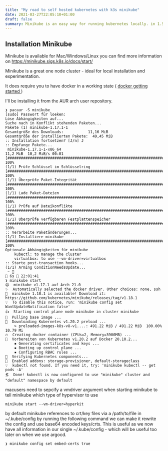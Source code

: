 ```yaml
---
title: "My road to self hosted kubernetes with k3s minikube"
date: 2021-03-27T22:05:10+01:00
draft: false
summary: Minikube is an easy way for running kubernetes locally. in 1.5 we'll setup argocd - we could run that in the cluster but "waste" resources. I tend to run argocd locally so in case something is wrong with my cluster/some cloud i could reswapn applications in another cluster
---
```


## Installation Minikube

Minikube is available for Mac/Windows/Linux you can find more information on https://minikube.sigs.k8s.io/docs/start/

Minikube is a great one node cluster - ideal for local installation and experimentation.

It does require you to have docker in a working state ( [docker getting started ](/posts/docker-getting-started/) )

I'll be installing it from the AUR arch user repository.

```
❯ pacaur -S minikube
[sudo] Passwort für loeken: 
Löse Abhängigkeiten auf...
Suche nach in Konflikt stehenden Paketen...
Pakete (1) minikube-1.17.1-1
Gesamtgröße des Downloads:           11,16 MiB
Gesamtgröße der installierten Pakete:  49,45 MiB
:: Installation fortsetzen? [J/n] J
:: Empfange Pakete...
 minikube-1.17.1-1-x86_64                                                                                           11,2 MiB  10,2 MiB/s 00:01 [########################################################################################] 100%
(1/1) Prüfe Schlüssel im Schlüsselring                                                                                                         [########################################################################################] 100%
(1/1) Überprüfe Paket-Integrität                                                                                                               [########################################################################################] 100%
(1/1) Lade Paket-Dateien                                                                                                                       [########################################################################################] 100%
(1/1) Prüfe auf Dateikonflikte                                                                                                                 [########################################################################################] 100%
(1/1) Überprüfe verfügbaren Festplattenspeicher                                                                                                [########################################################################################] 100%
:: Verarbeite Paketänderungen...
(1/1) Installiere minikube                                                                                                                     [########################################################################################] 100%
Optionale Abhängigkeiten für minikube
    kubectl: to manage the cluster
    virtualbox: to use --vm-driver=virtualbox
:: Starte post-transaction hooks...
(1/1) Arming ConditionNeedsUpdate...
 ~                                                                                                                                                                                                                           6s  22:01:41 
❯ minikube start
😄  minikube v1.17.1 auf Arch 21.0
✨  Automatically selected the docker driver. Other choices: none, ssh
🎉  minikube 1.18.1 is available! Download it: https://github.com/kubernetes/minikube/releases/tag/v1.18.1
💡  To disable this notice, run: 'minikube config set WantUpdateNotification false'
👍  Starting control plane node minikube in cluster minikube
🚜  Pulling base image ...
💾  Downloading Kubernetes v1.20.2 preload ...
    > preloaded-images-k8s-v8-v1....: 491.22 MiB / 491.22 MiB  100.00% 10.79 Mi
🔥  Creating docker container (CPUs=2, Memory=3900MB) ...
🐳  Vorbereiten von Kubernetes v1.20.2 auf Docker 20.10.2...
    ▪ Generating certificates and keys ...
    ▪ Booting up control plane ...
    ▪ Configuring RBAC rules ...
🔎  Verifying Kubernetes components...
🌟  Enabled addons: storage-provisioner, default-storageclass
💡  kubectl not found. If you need it, try: 'minikube kubectl -- get pods -A'
🏄  Done! kubectl is now configured to use "minikube" cluster and "default" namespace by default
```

macusers need to sepcify a vmdriver argument when starting minikube to tell minikube which type of hypervisor to use

```
minikube start --vm-driver=hyperkit
```

by default minikube references to crt/key files via a /path/to/file in ~/.kube/config by running the following command we can make it rewrite the config and use base64 encoded keys/crts. This is useful as we now have all information in our single ~/.kube/config - which will be useful too later on when we use argocd.
```
❯ minikube config set embed-certs true
```
